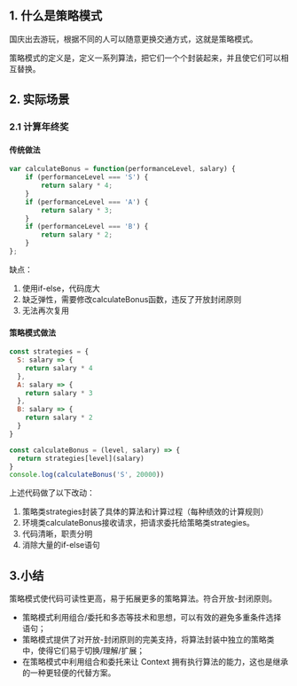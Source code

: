 ## 1. 什么是策略模式

国庆出去游玩，根据不同的人可以随意更换交通方式，这就是策略模式。

策略模式的定义是，定义一系列算法，把它们一个个封装起来，并且使它们可以相互替换。

## 2. 实际场景

### 2.1 计算年终奖

#### 传统做法

```js
var calculateBonus = function(performanceLevel, salary) {
    if (performanceLevel === 'S') {
        return salary * 4;
    }
    if (performanceLevel === 'A') {
        return salary * 3;
    }
    if (performanceLevel === 'B') {
        return salary * 2;
    }
};
```
缺点：

1. 使用if-else，代码庞大
2. 缺乏弹性，需要修改calculateBonus函数，违反了开放封闭原则
3. 无法再次复用

#### 策略模式做法
```js
const strategies = {
  S: salary => {
    return salary * 4
  },
  A: salary => {
    return salary * 3
  },
  B: salary => {
    return salary * 2
  }
}

const calculateBonus = (level, salary) => {
  return strategies[level](salary)
}
console.log(calculateBonus('S', 20000))
```
上述代码做了以下改动：
1. 策略类strategies封装了具体的算法和计算过程（每种绩效的计算规则）
2. 环境类calculateBonus接收请求，把请求委托给策略类strategies。
3. 代码清晰，职责分明
4. 消除大量的if-else语句

## 3.小结
策略模式使代码可读性更高，易于拓展更多的策略算法。符合开放-封闭原则。

- 策略模式利用组合/委托和多态等技术和思想，可以有效的避免多重条件选择语句；
- 策略模式提供了对开放-封闭原则的完美支持，将算法封装中独立的策略类中，使得它们易于切换/理解/扩展；
- 在策略模式中利用组合和委托来让 Context 拥有执行算法的能力，这也是继承的一种更轻便的代替方案。

